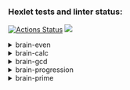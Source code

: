 ### Hexlet tests and linter status:
[![Actions Status](https://github.com/ZimovinMY/php-project-45/actions/workflows/hexlet-check.yml/badge.svg)](https://github.com/ZimovinMY/php-project-45/actions)
<a href="https://codeclimate.com/github/ZimovinMY/php-project-45/maintainability"><img src="https://api.codeclimate.com/v1/badges/cc5768fa4dd4e1019794/maintainability" /></a>

<details>
<summary>brain-even</summary>
<a href="https://asciinema.org/a/M2f2WmcuvXmZqVQRMYMKnQd7x" target="_blank"><img src="https://asciinema.org/a/M2f2WmcuvXmZqVQRMYMKnQd7x.svg" /></a>
</details>

<details>
<summary>brain-calc</summary>
<a href="https://asciinema.org/a/Z3irOEcfooROuUCDNUt4R0f8w" target="_blank"><img src="https://asciinema.org/a/Z3irOEcfooROuUCDNUt4R0f8w.svg" /></a>
</details>

<details>
<summary>brain-gcd</summary>
<a href="https://asciinema.org/a/i2OWE7maD9geRnlZW2ZYz7UJz" target="_blank"><img src="https://asciinema.org/a/i2OWE7maD9geRnlZW2ZYz7UJz.svg" /></a>
</details>

<details>
<summary>brain-progression</summary>
<a href="https://asciinema.org/a/J8TUs2zGhQCGljVGAxcpQ81q3" target="_blank"><img src="https://asciinema.org/a/J8TUs2zGhQCGljVGAxcpQ81q3.svg" /></a>
</details>

</details>
<details>
<summary>brain-prime</summary>
<a href="https://asciinema.org/a/8elw515NpKlQifTy2byqcKsB0" target="_blank"><img src="https://asciinema.org/a/8elw515NpKlQifTy2byqcKsB0.svg" /></a>
</details>
